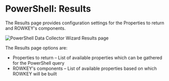 # PowerShell: Results

The Results page provides configuration settings for the Properties to return and ROWKEY's
components.

![PowerShell Data Collector Wizard Results page](/img/versioned_docs/accessanalyzer_11.6/accessanalyzer/admin/datacollector/adinventory/results.webp)

The Results page options are:

- Properties to return – List of available properties which can be gathered for the PowerShell query
- ROWKEY's components – List of available properties based on which ROWKEY will be built
